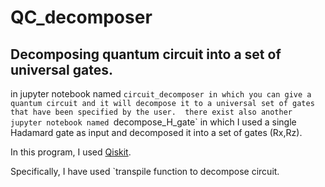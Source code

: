 # QC_decomposer
## Decomposing quantum circuit into a set of universal gates.
in jupyter notebook named `circuit_decomposer in which you can give a quantum circuit and it will decompose it to a universal set of gates that have been specified by the user. 
there exist also another jupyter notebook named `decompose_H_gate` 
in which I used a single Hadamard gate as input and decomposed it into a set of gates (Rx,Rz).

In this program, I used [Qiskit](www.qiskit.org).

Specifically, I have used `transpile
function to decompose circuit.
